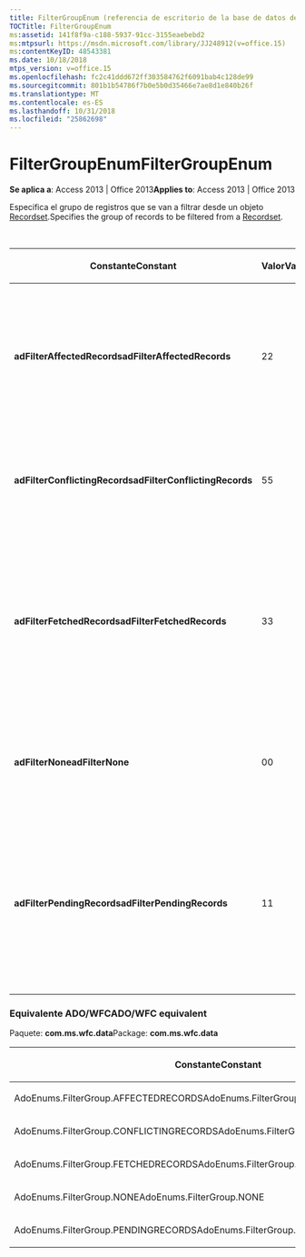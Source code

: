 ```yaml
---
title: FilterGroupEnum (referencia de escritorio de la base de datos de Access)
TOCTitle: FilterGroupEnum
ms:assetid: 141f8f9a-c188-5937-91cc-3155eaebebd2
ms:mtpsurl: https://msdn.microsoft.com/library/JJ248912(v=office.15)
ms:contentKeyID: 48543381
ms.date: 10/18/2018
mtps_version: v=office.15
ms.openlocfilehash: fc2c41ddd672ff303584762f6091bab4c128de99
ms.sourcegitcommit: 801b1b54786f7b0e5b0d35466e7ae8d1e840b26f
ms.translationtype: MT
ms.contentlocale: es-ES
ms.lasthandoff: 10/31/2018
ms.locfileid: "25862698"
---
```

# <a name="filtergroupenum"></a><span data-ttu-id="6acc5-102">FilterGroupEnum</span><span class="sxs-lookup"><span data-stu-id="6acc5-102">FilterGroupEnum</span></span>

<span data-ttu-id="6acc5-103">**Se aplica a**: Access 2013 | Office 2013</span><span class="sxs-lookup"><span data-stu-id="6acc5-103">**Applies to**: Access 2013 | Office 2013</span></span>

<span data-ttu-id="6acc5-104">Especifica el grupo de registros que se van a filtrar desde un objeto [Recordset](recordset-object-ado.md).</span><span class="sxs-lookup"><span data-stu-id="6acc5-104">Specifies the group of records to be filtered from a [Recordset](recordset-object-ado.md).</span></span>

<br/>

<table>
<colgroup>
<col style="width: 33%" />
<col style="width: 33%" />
<col style="width: 33%" />
</colgroup>
<thead>
<tr class="header">
<th><p><span data-ttu-id="6acc5-105">Constante</span><span class="sxs-lookup"><span data-stu-id="6acc5-105">Constant</span></span></p></th>
<th><p><span data-ttu-id="6acc5-106">Valor</span><span class="sxs-lookup"><span data-stu-id="6acc5-106">Value</span></span></p></th>
<th><p><span data-ttu-id="6acc5-107">Descripción</span><span class="sxs-lookup"><span data-stu-id="6acc5-107">Description</span></span></p></th>
</tr>
</thead>
<tbody>
<tr class="odd">
<td><p><span data-ttu-id="6acc5-108"><strong>adFilterAffectedRecords</strong></span><span class="sxs-lookup"><span data-stu-id="6acc5-108"><strong>adFilterAffectedRecords</strong></span></span></p></td>
<td><p><span data-ttu-id="6acc5-109">2</span><span class="sxs-lookup"><span data-stu-id="6acc5-109">2</span></span></p></td>
<td><p><span data-ttu-id="6acc5-110">Filtra de modo que sólo se vean los registros afectados por la última llamada a <a href="delete-method-ado-recordset.md">Delete</a>, <a href="resync-method-ado.md">Resync</a>, <a href="updatebatch-method-ado.md">UpdateBatch</a> o <a href="cancelbatch-method-ado.md">CancelBatch</a>.</span><span class="sxs-lookup"><span data-stu-id="6acc5-110">Filters for viewing only records affected by the last <a href="delete-method-ado-recordset.md">Delete</a>, <a href="resync-method-ado.md">Resync</a>, <a href="updatebatch-method-ado.md">UpdateBatch</a>, or <a href="cancelbatch-method-ado.md">CancelBatch</a> call.</span></span></p></td>
</tr>
<tr class="even">
<td><p><span data-ttu-id="6acc5-111"><strong>adFilterConflictingRecords</strong></span><span class="sxs-lookup"><span data-stu-id="6acc5-111"><strong>adFilterConflictingRecords</strong></span></span></p></td>
<td><p><span data-ttu-id="6acc5-112">5</span><span class="sxs-lookup"><span data-stu-id="6acc5-112">5</span></span></p></td>
<td><p><span data-ttu-id="6acc5-113">Filtra de modo que sólo se vean los registros que no superaron la última actualización por lotes.</span><span class="sxs-lookup"><span data-stu-id="6acc5-113">Filters for viewing the records that failed the last batch update.</span></span></p></td>
</tr>
<tr class="odd">
<td><p><span data-ttu-id="6acc5-114"><strong>adFilterFetchedRecords</strong></span><span class="sxs-lookup"><span data-stu-id="6acc5-114"><strong>adFilterFetchedRecords</strong></span></span></p></td>
<td><p><span data-ttu-id="6acc5-115">3</span><span class="sxs-lookup"><span data-stu-id="6acc5-115">3</span></span></p></td>
<td><p><span data-ttu-id="6acc5-116">Filtra de modo que sólo se vean los registros almacenados en la memoria caché actual, es decir, el resultado de la última llamada para recuperar registros de la base de datos.</span><span class="sxs-lookup"><span data-stu-id="6acc5-116">Filters for viewing the records in the current cache — that is, the results of the last call to retrieve records from the database.</span></span></p></td>
</tr>
<tr class="even">
<td><p><span data-ttu-id="6acc5-117"><strong>adFilterNone</strong></span><span class="sxs-lookup"><span data-stu-id="6acc5-117"><strong>adFilterNone</strong></span></span></p></td>
<td><p><span data-ttu-id="6acc5-118">0</span><span class="sxs-lookup"><span data-stu-id="6acc5-118">0</span></span></p></td>
<td><p><span data-ttu-id="6acc5-119">Quita el filtro actual de modo que vuelvan a verse todos los registros.</span><span class="sxs-lookup"><span data-stu-id="6acc5-119">Removes the current filter and restores all records for viewing.</span></span></p></td>
</tr>
<tr class="odd">
<td><p><span data-ttu-id="6acc5-120"><strong>adFilterPendingRecords</strong></span><span class="sxs-lookup"><span data-stu-id="6acc5-120"><strong>adFilterPendingRecords</strong></span></span></p></td>
<td><p><span data-ttu-id="6acc5-121">1</span><span class="sxs-lookup"><span data-stu-id="6acc5-121">1</span></span></p></td>
<td><p><span data-ttu-id="6acc5-p101">Filtra de modo que sólo se vean los registros que han cambiado pero que aún no se han enviado al servidor. Aplicable sólo para el modo de actualización por lotes.</span><span class="sxs-lookup"><span data-stu-id="6acc5-p101">Filters for viewing only records that have changed but have not yet been sent to the server. Applicable only for batch update mode.</span></span></p></td>
</tr>
</tbody>
</table>


### <a name="adowfc-equivalent"></a><span data-ttu-id="6acc5-124">Equivalente ADO/WFC</span><span class="sxs-lookup"><span data-stu-id="6acc5-124">ADO/WFC equivalent</span></span>

<span data-ttu-id="6acc5-125">Paquete: **com.ms.wfc.data**</span><span class="sxs-lookup"><span data-stu-id="6acc5-125">Package: **com.ms.wfc.data**</span></span>

<table>
<colgroup>
<col style="width: 100%" />
</colgroup>
<thead>
<tr class="header">
<th><p><span data-ttu-id="6acc5-126">Constante</span><span class="sxs-lookup"><span data-stu-id="6acc5-126">Constant</span></span></p></th>
</tr>
</thead>
<tbody>
<tr class="odd">
<td><p><span data-ttu-id="6acc5-127">AdoEnums.FilterGroup.AFFECTEDRECORDS</span><span class="sxs-lookup"><span data-stu-id="6acc5-127">AdoEnums.FilterGroup.AFFECTEDRECORDS</span></span></p></td>
</tr>
<tr class="even">
<td><p><span data-ttu-id="6acc5-128">AdoEnums.FilterGroup.CONFLICTINGRECORDS</span><span class="sxs-lookup"><span data-stu-id="6acc5-128">AdoEnums.FilterGroup.CONFLICTINGRECORDS</span></span></p></td>
</tr>
<tr class="odd">
<td><p><span data-ttu-id="6acc5-129">AdoEnums.FilterGroup.FETCHEDRECORDS</span><span class="sxs-lookup"><span data-stu-id="6acc5-129">AdoEnums.FilterGroup.FETCHEDRECORDS</span></span></p></td>
</tr>
<tr class="even">
<td><p><span data-ttu-id="6acc5-130">AdoEnums.FilterGroup.NONE</span><span class="sxs-lookup"><span data-stu-id="6acc5-130">AdoEnums.FilterGroup.NONE</span></span></p></td>
</tr>
<tr class="odd">
<td><p><span data-ttu-id="6acc5-131">AdoEnums.FilterGroup.PENDINGRECORDS</span><span class="sxs-lookup"><span data-stu-id="6acc5-131">AdoEnums.FilterGroup.PENDINGRECORDS</span></span></p></td>
</tr>
</tbody>
</table>

